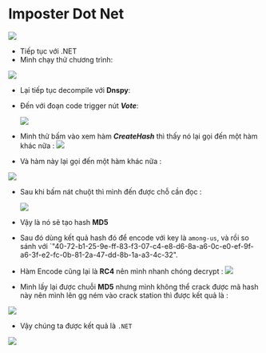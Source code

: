 # Imposter Dot Net

![](https://i.imgur.com/dh9KiGX.png)

- Tiếp tục với .NET 
- Mình chạy thử chương trình: 

![](https://i.imgur.com/IofxKqJ.png)

- Lại tiếp tục decompile với **Dnspy**: 
- Đến với đoạn code trigger nút ***Vote***:

    ![](https://i.imgur.com/6MtT4KX.png)
- Mình thử bấm vào xem hàm ***CreateHash*** thì thấy nó lại gọi đến một hàm khác nữa : 
    ![](https://i.imgur.com/lRbydDS.png)
- Và hàm này lại gọi đến một hàm khác nữa : 

![](https://i.imgur.com/mE4umS1.png)

- Sau khi bấm nát chuột thì mình đến được chỗ cần đọc : 

    ![](https://i.imgur.com/JfJVFHa.png)
- Vậy là nó sẽ tạo hash **MD5**
- Sau đó dùng kết quả hash đó để encode với key là `among-us`, và rồi so sánh với `"40-72-b1-25-9e-ff-83-f3-07-c4-e8-d6-8a-a6-0c-e0-ef-9f-a6-3f-e2-fc-0b-81-2a-47-dd-8b-1a-a3-4c-32".
- Hàm Encode cũng lại là **RC4** nên mình nhanh chóng decrypt : 
    ![](https://i.imgur.com/vqCZxOc.png)
- Mình lấy lại được chuỗi **MD5** nhưng mình không thể crack được mã hash này nên mình lên gg ném vào crack station thì được kết quả là : 

![](https://i.imgur.com/r8G6tZD.png)

- Vậy chúng ta được kết quả là `.NET`

![](https://i.imgur.com/kbi90d5.png)
